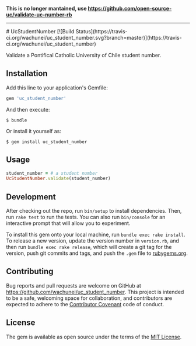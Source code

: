 **This is no longer mantained, use https://github.com/open-source-uc/validate-uc-number-rb**
<hr />
# UcStudentNumber
[![Build Status](https://travis-ci.org/wachunei/uc_student_number.svg?branch=master)](https://travis-ci.org/wachunei/uc_student_number)

Validate a Pontifical Catholic University of Chile student number.

## Installation

Add this line to your application's Gemfile:

```ruby
gem 'uc_student_number'
```

And then execute:

    $ bundle

Or install it yourself as:

    $ gem install uc_student_number

## Usage

```ruby
student_number = # a student number
UcStudentNumber.validate(student_number)
```
## Development

After checking out the repo, run `bin/setup` to install dependencies. Then, run `rake test` to run the tests. You can also run `bin/console` for an interactive prompt that will allow you to experiment.

To install this gem onto your local machine, run `bundle exec rake install`. To release a new version, update the version number in `version.rb`, and then run `bundle exec rake release`, which will create a git tag for the version, push git commits and tags, and push the `.gem` file to [rubygems.org](https://rubygems.org).

## Contributing

Bug reports and pull requests are welcome on GitHub at https://github.com/wachunei/uc_student_number. This project is intended to be a safe, welcoming space for collaboration, and contributors are expected to adhere to the [Contributor Covenant](http://contributor-covenant.org) code of conduct.


## License

The gem is available as open source under the terms of the [MIT License](http://opensource.org/licenses/MIT).
